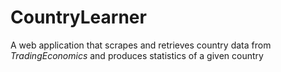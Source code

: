 # CountryLearner
A web application that scrapes and retrieves country data from *TradingEconomics* and produces statistics of a given country
